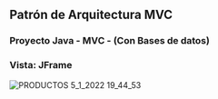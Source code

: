 ## Patrón de Arquitectura MVC
### Proyecto Java - MVC - (Con Bases de datos)
### Vista: JFrame
![PRODUCTOS 5_1_2022 19_44_53](https://user-images.githubusercontent.com/88462536/148301375-2e95e667-fcfe-4d67-bd40-205abc6bac90.png)
